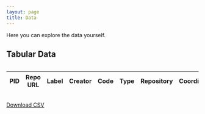 ```yaml
---
layout: page
title: Data
---
```


<p>Here you can explore the data yourself.</p>


<h2>Tabular Data</h2>
<div style="overflow-x:auto;">
  <table id="dataTable" class="display nowrap" style="width:100%">
      <thead>
          <tr>
              <th>PID</th>
              <th>Repo URL</th>
              <th>Label</th>
              <th>Creator</th>
              <th>Code</th>
              <th>Type</th>
              <th>Repository</th>
              <th>Coordinates</th>
              <th>Repo Type</th>
              <th>Folders</th>
              <th>Description</th>
              <th>Festival Edition</th>
              <th>Languages</th>
              <th>Accession Date</th>
              <th>Digital</th>
              <th>Finding Aid</th>
              <th>Access Status</th>
              <th>Date Added</th>
          </tr>
      </thead>
      <tbody>
          <!-- Data will be populated here by DataTables.js -->
      </tbody>
  </table>
</div>

<p><a href="{{ site.baseurl }}/assets/carifesta.csv" download>Download CSV</a></p>

<script>
$(document).ready(function() {
    Papa.parse("{{ site.baseurl }}/assets/carifesta.csv", {
        download: true,
        header: true,
        complete: function(results) {
            $('#dataTable').DataTable({
                data: results.data,
                scrollX: true,
                columns: [
                    { "data": "pid" },
                    { 
                      "data": "repo_url",
                      "render": function(data, type, row) {
                          return '<a href="' + data + '" target="_blank">' + data + '</a>';
                      }
                    },
                    { "data": "label" },
                    { "data": "creator" },
                    { "data": "code" },
                    { "data": "type" },
                    { "data": "repository" },
                    { "data": "coordinates" },
                    { "data": "repo_type" },
                    { "data": "folders" },
                    { "data": "description" },
                    { "data": "festival_edition" },
                    { "data": "languages" },
                    { "data": "accession_date" },
                    { "data": "digital" },
                    { "data": "finding_aid" },
                    { "data": "access_status" },
                    { "data": "date_added" }
                ]
            });
        }
    });
});
</script>